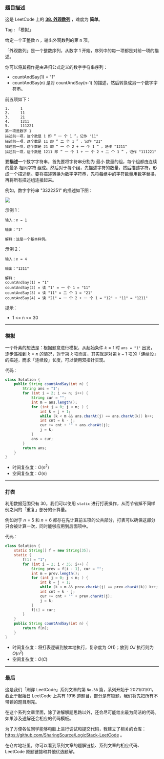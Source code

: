 ### 题目描述

这是 LeetCode 上的 **[38. 外观数列](https://leetcode-cn.com/problems/count-and-say/solution/shua-chuan-lc-100-mo-ni-ti-shi-yong-shao-w8jl/)** ，难度为 **简单**。

Tag : 「模拟」



给定一个正整数 n ，输出外观数列的第 n 项。

「外观数列」是一个整数序列，从数字 1 开始，序列中的每一项都是对前一项的描述。

你可以将其视作是由递归公式定义的数字字符串序列：
* countAndSay(1) = "1"
* countAndSay(n) 是对 countAndSay(n-1) 的描述，然后转换成另一个数字字符串。

前五项如下：
```
1.     1
2.     11
3.     21
4.     1211
5.     111221
第一项是数字 1 
描述前一项，这个数是 1 即 “ 一 个 1 ”，记作 "11"
描述前一项，这个数是 11 即 “ 二 个 1 ” ，记作 "21"
描述前一项，这个数是 21 即 “ 一 个 2 + 一 个 1 ” ，记作 "1211"
描述前一项，这个数是 1211 即 “ 一 个 1 + 一 个 2 + 二 个 1 ” ，记作 "111221"
```
要**描述**一个数字字符串，首先要将字符串分割为 最小 数量的组，每个组都由连续的最多 相同字符 组成。然后对于每个组，先描述字符的数量，然后描述字符，形成一个描述组。要将描述转换为数字字符串，先将每组中的字符数量用数字替换，再将所有描述组连接起来。

例如，数字字符串 "3322251" 的描述如下图：

![](https://assets.leetcode.com/uploads/2020/10/23/countandsay.jpg)


示例 1：
```
输入：n = 1

输出："1"

解释：这是一个基本样例。
```
示例 2：
```
输入：n = 4

输出："1211"

解释：
countAndSay(1) = "1"
countAndSay(2) = 读 "1" = 一 个 1 = "11"
countAndSay(3) = 读 "11" = 二 个 1 = "21"
countAndSay(4) = 读 "21" = 一 个 2 + 一 个 1 = "12" + "11" = "1211"
```

提示：
* 1 <= n <= 30

---

### 模拟

一个朴素的想法是：根据题意进行模拟，从起始条件 $k = 1$ 时 `ans = "1"` 出发，逐步递推到 $k = n$ 的情况，对于第 $k$ 项而言，其实就是对第 $k - 1$ 项的「连续段」的描述，而求「连续段」长度，可以使用双指针实现。

代码：
```java
class Solution {
    public String countAndSay(int n) {
        String ans = "1";
        for (int i = 2; i <= n; i++) {
            String cur = "";
            int m = ans.length();
            for (int j = 0; j < m; ) {
                int k = j + 1;
                while (k < m && ans.charAt(j) == ans.charAt(k)) k++;
                int cnt = k - j;
                cur += cnt + "" + ans.charAt(j);
                j = k;
            }
            ans = cur;
        }
        return ans;
    }
}
```
* 时间复杂度：$O(n^2)$
* 空间复杂度：$O(n)$

---

### 打表

利用数据范围只有 $30$，我们可以使用 `static` 进行打表操作，从而节省掉不同样例之间的「重复」部分的计算量。

例如对于 $n = 5$ 和 $n = 6$ 都存在先计算前五项的公共部分，打表可以确保这部分只会被计算一次，同时能够应用到后面项中。

代码：
```java
class Solution {
    static String[] f = new String[35];
    static {
        f[1] = "1";
        for (int i = 2; i < 35; i++) {
            String prev = f[i - 1], cur = "";
            int m = prev.length();
            for (int j = 0; j < m; ) {
                int k = j + 1;
                while (k < m && prev.charAt(j) == prev.charAt(k)) k++;
                int cnt = k - j;
                cur += cnt + "" + prev.charAt(j);
                j = k;
            }
            f[i] = cur;
        }
    }
    public String countAndSay(int n) {
        return f[n];
    }
}
```
* 时间复杂度：将打表逻辑到放本地执行，复杂度为 $O(1)$；放到 $OJ$ 执行则为 $O(n^2)$
* 空间复杂度：$O(C)$

---

### 最后

这是我们「刷穿 LeetCode」系列文章的第 `No.38` 篇，系列开始于 2021/01/01，截止于起始日 LeetCode 上共有 1916 道题目，部分是有锁题，我们将先把所有不带锁的题目刷完。

在这个系列文章里面，除了讲解解题思路以外，还会尽可能给出最为简洁的代码。如果涉及通解还会相应的代码模板。

为了方便各位同学能够电脑上进行调试和提交代码，我建立了相关的仓库：https://github.com/SharingSource/LogicStack-LeetCode 。

在仓库地址里，你可以看到系列文章的题解链接、系列文章的相应代码、LeetCode 原题链接和其他优选题解。

